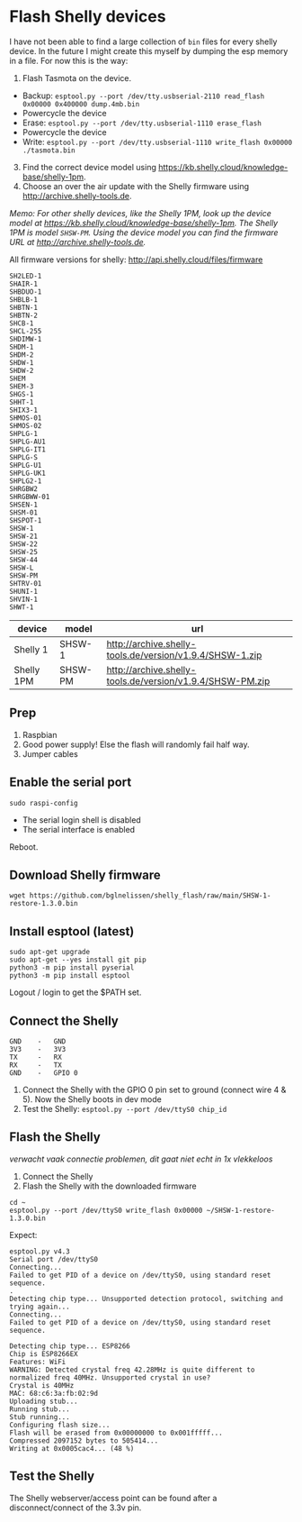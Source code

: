 # Flash Shelly devices

I have not been able to find a large collection of `bin` files for every shelly device. In the future I might create this myself by dumping the esp memory in a file. For now this is the way:

1. Flash Tasmota on the device.
  - Backup: `esptool.py --port /dev/tty.usbserial-2110 read_flash 0x00000 0x400000 dump.4mb.bin`
  - Powercycle the device
  - Erase: `esptool.py --port /dev/tty.usbserial-1110 erase_flash`
  - Powercycle the device
  - Write: `esptool.py --port /dev/tty.usbserial-1110 write_flash 0x00000 ./tasmota.bin`
3. Find the correct device model using <https://kb.shelly.cloud/knowledge-base/shelly-1pm>.
4. Choose an over the air update with the Shelly firmware using <http://archive.shelly-tools.de>.

_Memo: For other shelly devices, like the Shelly 1PM, look up the device model at <https://kb.shelly.cloud/knowledge-base/shelly-1pm>. The Shelly 1PM is model `SHSW-PM`. Using the device model you can find the firmware URL at <http://archive.shelly-tools.de>._

All firmware versions for shelly: <http://api.shelly.cloud/files/firmware>

```
SH2LED-1
SHAIR-1
SHBDUO-1
SHBLB-1
SHBTN-1
SHBTN-2
SHCB-1
SHCL-255
SHDIMW-1
SHDM-1
SHDM-2
SHDW-1
SHDW-2
SHEM
SHEM-3
SHGS-1
SHHT-1
SHIX3-1
SHMOS-01
SHMOS-02
SHPLG-1
SHPLG-AU1
SHPLG-IT1
SHPLG-S
SHPLG-U1
SHPLG-UK1
SHPLG2-1
SHRGBW2
SHRGBWW-01
SHSEN-1
SHSM-01
SHSPOT-1
SHSW-1
SHSW-21
SHSW-22
SHSW-25
SHSW-44
SHSW-L
SHSW-PM
SHTRV-01
SHUNI-1
SHVIN-1
SHWT-1
```

| device | model| url |
| --- | --- | --- |
| Shelly 1 | SHSW-1 | <http://archive.shelly-tools.de/version/v1.9.4/SHSW-1.zip> |
| Shelly 1PM | SHSW-PM | <http://archive.shelly-tools.de/version/v1.9.4/SHSW-PM.zip> |

## Prep

1. Raspbian
2. Good power supply! Else the flash will randomly fail half way.
3. Jumper cables

## Enable the serial port

```
sudo raspi-config
```

- The serial login shell is disabled
- The serial interface is enabled

Reboot.

## Download Shelly firmware

```
wget https://github.com/bglnelissen/shelly_flash/raw/main/SHSW-1-restore-1.3.0.bin
```

## Install esptool (latest)

```
sudo apt-get upgrade
sudo apt-get --yes install git pip
python3 -m pip install pyserial
python3 -m pip install esptool
```

Logout / login to get the $PATH set.

## Connect the Shelly

```
GND    -   GND
3V3    -   3V3
TX     -   RX
RX     -   TX
GND    -   GPIO 0
``` 

1. Connect the Shelly with the GPIO 0 pin set to ground (connect wire 4 & 5). Now the Shelly boots in dev mode
2. Test the Shelly: `esptool.py --port /dev/ttyS0 chip_id`

## Flash the Shelly

_verwacht vaak connectie problemen, dit gaat niet echt in 1x vlekkeloos_

1. Connect the Shelly
2. Flash the Shelly with the downloaded firmware

```
cd ~
esptool.py --port /dev/ttyS0 write_flash 0x00000 ~/SHSW-1-restore-1.3.0.bin
```

Expect:

```
esptool.py v4.3
Serial port /dev/ttyS0
Connecting...
Failed to get PID of a device on /dev/ttyS0, using standard reset sequence.
.
Detecting chip type... Unsupported detection protocol, switching and trying again...
Connecting...
Failed to get PID of a device on /dev/ttyS0, using standard reset sequence.

Detecting chip type... ESP8266
Chip is ESP8266EX
Features: WiFi
WARNING: Detected crystal freq 42.28MHz is quite different to normalized freq 40MHz. Unsupported crystal in use?
Crystal is 40MHz
MAC: 68:c6:3a:fb:02:9d
Uploading stub...
Running stub...
Stub running...
Configuring flash size...
Flash will be erased from 0x00000000 to 0x001fffff...
Compressed 2097152 bytes to 505414...
Writing at 0x0005cac4... (48 %)
```

## Test the Shelly

The Shelly webserver/access point can be found after a disconnect/connect of the 3.3v pin.
